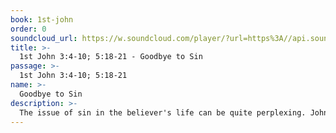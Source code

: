 ```yaml
---
book: 1st-john
order: 0
soundcloud_url: https://w.soundcloud.com/player/?url=https%3A//api.soundcloud.com/tracks/
title: >-
  1st John 3:4-10; 5:18-21 - Goodbye to Sin
passage: >-
  1st John 3:4-10; 5:18-21
name: >-
  Goodbye to Sin
description: >-
  The issue of sin in the believer's life can be quite perplexing. John tells these believers what sin has done, what Jesus has done, and what salvation has done for us. Sin has ruined us. But Jesus appeared to take away our sins and to destroy the work of the devil. Salvation has made a radical difference in our lives.
---
```


